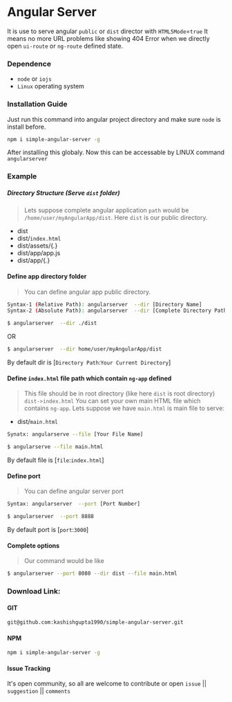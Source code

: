 # Angular Server
It is use to serve angular `public` or `dist` director with `HTML5Mode`=`true`
It means no more URL problems like showing 404 Error when we directly open `ui-route` or `ng-route` defined state.

### Dependence 
  - `node` or `iojs`
  - `Linux` operating system

### Installation Guide
Just run this command into angular project directory and make sure `node` is install before.
```sh
npm i simple-angular-server -g
```
After installing this globaly. Now this can be accessable by LINUX command `angularserver`

### Example

#####  Directory Structure (Serve `dist` folder)
> Lets suppose complete angular application `path` would be `/home/user/myAngularApp/dist`. Here `dist` is our public directory.

  - dist
  - dist/`index.html`
  - dist/assets/{*.*}
  - dist/app/app.js  
  - dist/app/{*.*}

#### Define app directory folder ####
> You can define angular app public directory.

```sh
Syntax-1 (Relative Path): angularserver  --dir [Directory Name]
Syntax-2 (Absolute Path): angularserver  --dir [Complete Directory Path]
```
```sh
$ angularserver  --dir ./dist
```
OR
```sh
$ angularserver  --dir home/user/myAngularApp/dist
```
By default dir is [`Directory Path`:`Your Current Directory`]

#### Define `index.html` file path which contain `ng-app` defined ####
> This file should be in root directory (like here `dist` is root directory) `dist->index.html` 
> You can set your own main HTML file which contains `ng-app`.
Lets suppose we have `main.html` is main file to serve:

 - dist/`main.html`
 
```sh
Synatx: angularserve --file [Your File Name]
```
```sh
$ angularserve --file main.html
```
By default file is [`file`:`index.html`]

#### Define port ####
> You can define angular server port

```sh
Syntax: angularserver  --port [Port Number]
```
```sh
$ angularserver  --port 8888
```
By default port is [`port`:`3000`] 


#### Complete options 
> Our command would be like

```sh
$ angularserver --port 8080 --dir dist --file main.html
```

### Download Link:
#### GIT
```sh
git@github.com:kashishgupta1990/simple-angular-server.git
```

#### NPM
```sh
npm i simple-angular-server -g
```

#### Issue Tracking
It's open community, so all are welcome to contribute or open `issue` || `suggestion` || `comments`
